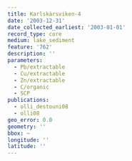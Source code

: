 ```yaml
---
title: Karlskärsviken-4
date: '2003-12-31'
date_collected_earliest: '2003-01-01'
record_type: core
medium: lake_sediment
feature: '762'
description: ''
parameters:
  - Pb/extractable
  - Cu/extractable
  - Zn/extractable
  - C/organic
  - SCP
publications:
  - olli_destouni08
  - olli08
geo_error: 0.0
geometry: ''
bbox: ~
longitude: ''
latitude: ''
---
```

